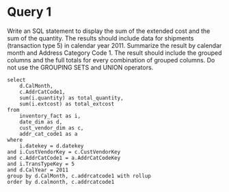 # Query 1
Write an SQL statement to display the sum of the extended cost and the sum of the quantity. The results should include data for shipments (transaction type 5) in calendar year 2011. Summarize the result by calendar month and Address Category Code 1. The result should include the grouped columns and the full totals for every combination of grouped columns. Do not use the GROUPING SETS and UNION operators.


```
select 
	d.CalMonth,
    c.AddrCatCode1,
	sum(i.quantity) as total_quantity,
    sum(i.extcost) as total_extcost
from 
	inventory_fact as i,
	date_dim as d,
    cust_vendor_dim as c,
    addr_cat_code1 as a
where 
	i.datekey = d.datekey
and i.CustVendorKey = c.CustVendorKey    
and c.AddrCatCode1 = a.AddrCatCodeKey
and i.TransTypeKey = 5    
and d.CalYear = 2011
group by d.CalMonth, c.addrcatcode1 with rollup 
order by d.calmonth, c.addrcatcode1 
```